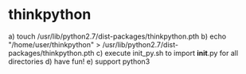 # thinkpython

a) touch /usr/lib/python2.7/dist-packages/thinkpython.pth
b) echo "/home/user/thinkpython" > /usr/lib/python2.7/dist-packages/thinkpython.pth
c) execute init_py.sh to import __init__.py for all directories
d) have fun!
e) support python3
